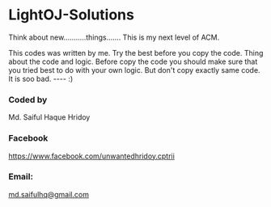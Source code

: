 # LightOJ-Solutions
Think about new...........things.......
This is my next level of ACM.

This codes was written by me. Try the best before you copy the code. Thing about the code and logic. Before copy the code you should make sure that you tried best to do with your own logic. But don't copy exactly same code. It is soo bad. ---- :)

### Coded by
Md. Saiful Haque Hridoy
### Facebook 
https://www.facebook.com/unwantedhridoy.cptrii 
### Email: 
md.saifulhq@gmail.com
